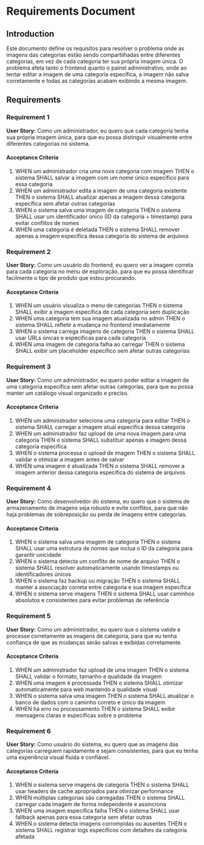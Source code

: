 # Requirements Document

## Introduction

Este documento define os requisitos para resolver o problema onde as imagens das categorias estão sendo compartilhadas entre diferentes categorias, em vez de cada categoria ter sua própria imagem única. O problema afeta tanto o frontend quanto o painel administrativo, onde ao tentar editar a imagem de uma categoria específica, a imagem não salva corretamente e todas as categorias acabam exibindo a mesma imagem.

## Requirements

### Requirement 1

**User Story:** Como um administrador, eu quero que cada categoria tenha sua própria imagem única, para que eu possa distinguir visualmente entre diferentes categorias no sistema.

#### Acceptance Criteria

1. WHEN um administrador cria uma nova categoria com imagem THEN o sistema SHALL salvar a imagem com um nome único específico para essa categoria
2. WHEN um administrador edita a imagem de uma categoria existente THEN o sistema SHALL atualizar apenas a imagem dessa categoria específica sem afetar outras categorias
3. WHEN o sistema salva uma imagem de categoria THEN o sistema SHALL usar um identificador único (ID da categoria + timestamp) para evitar conflitos de nomes
4. WHEN uma categoria é deletada THEN o sistema SHALL remover apenas a imagem específica dessa categoria do sistema de arquivos

### Requirement 2

**User Story:** Como um usuário do frontend, eu quero ver a imagem correta para cada categoria no menu de exploração, para que eu possa identificar facilmente o tipo de produto que estou procurando.

#### Acceptance Criteria

1. WHEN um usuário visualiza o menu de categorias THEN o sistema SHALL exibir a imagem específica de cada categoria sem duplicação
2. WHEN uma categoria tem sua imagem atualizada no admin THEN o sistema SHALL refletir a mudança no frontend imediatamente
3. WHEN o sistema carrega imagens de categoria THEN o sistema SHALL usar URLs únicas e específicas para cada categoria
4. WHEN uma imagem de categoria falha ao carregar THEN o sistema SHALL exibir um placeholder específico sem afetar outras categorias

### Requirement 3

**User Story:** Como um administrador, eu quero poder editar a imagem de uma categoria específica sem afetar outras categorias, para que eu possa manter um catálogo visual organizado e preciso.

#### Acceptance Criteria

1. WHEN um administrador seleciona uma categoria para editar THEN o sistema SHALL carregar a imagem atual específica dessa categoria
2. WHEN um administrador faz upload de uma nova imagem para uma categoria THEN o sistema SHALL substituir apenas a imagem dessa categoria específica
3. WHEN o sistema processa o upload de imagem THEN o sistema SHALL validar e otimizar a imagem antes de salvar
4. WHEN uma imagem é atualizada THEN o sistema SHALL remover a imagem anterior dessa categoria específica do sistema de arquivos

### Requirement 4

**User Story:** Como desenvolvedor do sistema, eu quero que o sistema de armazenamento de imagens seja robusto e evite conflitos, para que não haja problemas de sobreposição ou perda de imagens entre categorias.

#### Acceptance Criteria

1. WHEN o sistema salva uma imagem de categoria THEN o sistema SHALL usar uma estrutura de nomes que inclua o ID da categoria para garantir unicidade
2. WHEN o sistema detecta um conflito de nome de arquivo THEN o sistema SHALL resolver automaticamente usando timestamps ou identificadores únicos
3. WHEN o sistema faz backup ou migração THEN o sistema SHALL manter a associação correta entre categoria e sua imagem específica
4. WHEN o sistema serve imagens THEN o sistema SHALL usar caminhos absolutos e consistentes para evitar problemas de referência

### Requirement 5

**User Story:** Como um administrador, eu quero que o sistema valide e processe corretamente as imagens de categoria, para que eu tenha confiança de que as mudanças serão salvas e exibidas corretamente.

#### Acceptance Criteria

1. WHEN um administrador faz upload de uma imagem THEN o sistema SHALL validar o formato, tamanho e qualidade da imagem
2. WHEN uma imagem é processada THEN o sistema SHALL otimizar automaticamente para web mantendo a qualidade visual
3. WHEN o sistema salva uma imagem THEN o sistema SHALL atualizar o banco de dados com o caminho correto e único da imagem
4. WHEN há erro no processamento THEN o sistema SHALL exibir mensagens claras e específicas sobre o problema

### Requirement 6

**User Story:** Como usuário do sistema, eu quero que as imagens das categorias carreguem rapidamente e sejam consistentes, para que eu tenha uma experiência visual fluida e confiável.

#### Acceptance Criteria

1. WHEN o sistema serve imagens de categoria THEN o sistema SHALL usar headers de cache apropriados para otimizar performance
2. WHEN múltiplas categorias são carregadas THEN o sistema SHALL carregar cada imagem de forma independente e assíncrona
3. WHEN uma imagem específica falha THEN o sistema SHALL usar fallback apenas para essa categoria sem afetar outras
4. WHEN o sistema detecta imagens corrompidas ou ausentes THEN o sistema SHALL registrar logs específicos com detalhes da categoria afetada